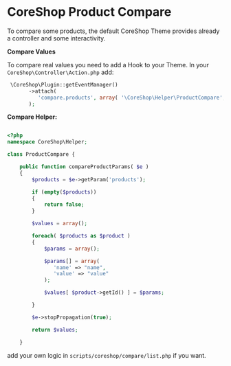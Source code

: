 # CoreShop Product Compare

To compare some products, the default CoreShop Theme provides already a controller and some interactivity. 

**Compare Values**

To compare real values you need to add a Hook to your Theme. In your `CoreShop\Controller\Action.php` add:

```php
 \CoreShop\Plugin::getEventManager()
       ->attach(
          'compare.products', array( '\CoreShop\Helper\ProductCompare', 'compareProductParams' )
       );
```

**Compare Helper:**

```php

<?php
namespace CoreShop\Helper;

class ProductCompare {

    public function compareProductParams( $e )
    {
        $products = $e->getParam('products');

        if (empty($products))
        {
            return false;
        }

        $values = array();

        foreach( $products as $product ) 
        {
            $params = array();

            $params[] = array(
               'name' => "name",
               'value' => "value"
            );

            $values[ $product->getId() ] = $params;

        }

        $e->stopPropagation(true);

        return $values;

    }
```

add your own logic in `scripts/coreshop/compare/list.php` if you want.